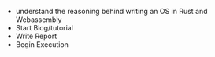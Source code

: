 - understand the reasoning behind writing an OS in Rust and Webassembly
- Start Blog/tutorial
- Write Report 
- Begin Execution


